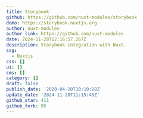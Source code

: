 ```yaml
---
title: Storybook
github: https://github.com/nuxt-modules/storybook
demo: https://storybook.nuxtjs.org
author: nuxt-modules
author_link: https://github.com/nuxt-modules
date: 2024-11-28T12:16:57.267Z
description: Storybook integration with Nuxt.
ssg:
  - Nuxtjs
css: []
ui: []
cms: []
category: []
draft: false
publish_date: '2020-04-20T10:10:28Z'
update_date: '2024-11-28T11:15:45Z'
github_star: 411
github_fork: 95
---
```

